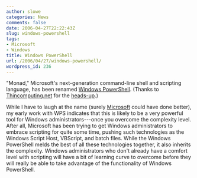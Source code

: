 ```yaml
---
author: slowe
categories: News
comments: false
date: 2006-04-27T22:22:43Z
slug: windows-powershell
tags:
- Microsoft
- Windows
title: Windows PowerShell
url: /2006/04/27/windows-powershell/
wordpress_id: 236
---
```


"Monad," Microsoft's next-generation command-line shell and scripting language, has been renamed [Windows PowerShell](http://www.microsoft.com/windowsserver2003/technologies/management/powershell/default.mspx). (Thanks to [Thincomputing.net](http://www.thincomputing.net/) for the [heads-up](http://www.thincomputing.net/comment.php?comment.news.1890).)

While I have to laugh at the name (surely [Microsoft](http://www.microsoft.com/) could have done better), my early work with WPS indicates that this is likely to be a very powerful tool for Windows administrators---once you overcome the complexity level. After all, Microsoft has been trying to get Windows administrators to embrace scripting for quite some time, pushing such technologies as the Windows Script Host, VBScript, and batch files. While the Windows PowerShell melds the best of all these technologies together, it also inherits the complexity. Windows administrators who don't already have a comfort level with scripting will have a bit of learning curve to overcome before they will really be able to take advantage of the functionality of Windows PowerShell.
